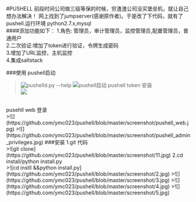 #PUSHELL 
前段时间公司做三级等保的时候，穷渣渣公司没买堡垒机，就让自己想办法解决！ 网上找到了jumpserver(感谢原作者)。于是改了下代码，就有了pushell.运行环境 python2.7.x,mysql<br>
####添加功能如下：
 1.角色: 管理员，审计管理员，监控管理员,配置管理员，普通用户 <br>
 2.二次验证:增加了token进行验证，令牌生成密码<br>
 3.增加了URL监控，主机监控 <br>
 4.集成saltstack <br>

###使用
pushell启动 <br>
>![pushelld.py --help](https://github.com/ymc023/pushell/blob/master/screenshot/start_help.jpg)
>![pushell启动](https://github.com/ymc023/PUSHELL/blob/master/screenshot/start_examples.jpg)
pushell token 安装<br>
>![](https://github.com/ymc023/pushell/blob/master/screenshot/pushell_token_apk.jpg)
<br>
pusehll web 登录<br>
>![](https://github.com/ymc023/pushell/blob/master/screenshot/pushell_web.jpg)
>![](https://github.com/ymc023/pushell/blob/master/screenshot/pushell_admin_privileges.jpg)
###安装
1.git 代码 <br>
>![git clone](https://github.com/ymc023/pushell/blob/master/screenshot/11.jpg) 
2.cd install/python install.py<br>
>![cd instll &&python install.py](https://github.com/ymc023/pushell/blob/master/screenshot/2.jpg)
>![](https://github.com/ymc023/pushell/blob/master/screenshot/3.jpg)
>![](https://github.com/ymc023/pushell/blob/master/screenshot/4.jpg)
>![](https://github.com/ymc023/pushell/blob/master/screenshot/5.jpg)
<br>

